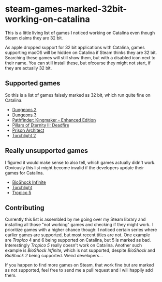 # steam-games-marked-32bit-working-on-catalina

This is a little living list of games I noticed working on Catalina even though Steam claims they are 32 bit.

As apple dropped support for 32 bit applications with Catalina, games supporting macOS will be hidden on Catalina if Steam thinks they are 32 bit. Searching these games will still show them, but with a disabled icon next to their name. You can still install these, but ofcourse they might not start, if they are actually 32 bit.

## Supported games

So this is a list of games falsely marked as 32 bit, which run quite fine on Catalina.

 * [Dungeons 2](https://store.steampowered.com/app/262280/Dungeons_2/)
 * [Dungeons 3](https://store.steampowered.com/app/493900/Dungeons_3/)
 * [Pathfinder: Kingmaker - Enhanced Edition](https://store.steampowered.com/app/640820/Pathfinder_Kingmaker__Enhanced_Edition/)
 * [Pillars of Eternity II: Deadfire](https://store.steampowered.com/app/560130/Pillars_of_Eternity_II_Deadfire/)
 * [Prison Architect](https://store.steampowered.com/app/233450/Prison_Architect/)
 * [Torchlight 2](https://store.steampowered.com/app/200710/Torchlight_II/)
 
## Really unsupported games

I figured it would make sense to also tell, which games actually didn't work.
Obviously this list might become invalid if the developers update their games for Catalina.

 * [BioShock Infinite](https://store.steampowered.com/app/8870/BioShock_Infinite/)
 * [Torchlight](https://store.steampowered.com/app/41500/Torchlight/)
 * [Tropico 5](https://store.steampowered.com/app/245620/Tropico_5/)
 
## Contributing

Currently this list is assembled by me going over my Steam library and installing all those "not working" games and checking if they might work. I prioritize games with a higher chance though: I noticed certain series where earlier games are supported, but most recent titles are not. One example are *Tropico* 4 and 6 being supported on Catalina, but 5 is marked as bad. Interestingly *Tropico 5* really doesn't work on Catalina. Another such example is *BioShock Infinite*, which is not supported, despite *BioShock* and *BioShock 2* being supported. Weird developers…

If you happen to find more games on Steam, that work fine but are marked as not supported, feel free to send me a pull request and I will happily add them.
